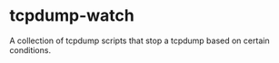 tcpdump-watch
=============

A collection of tcpdump scripts that stop a tcpdump based on certain conditions.



